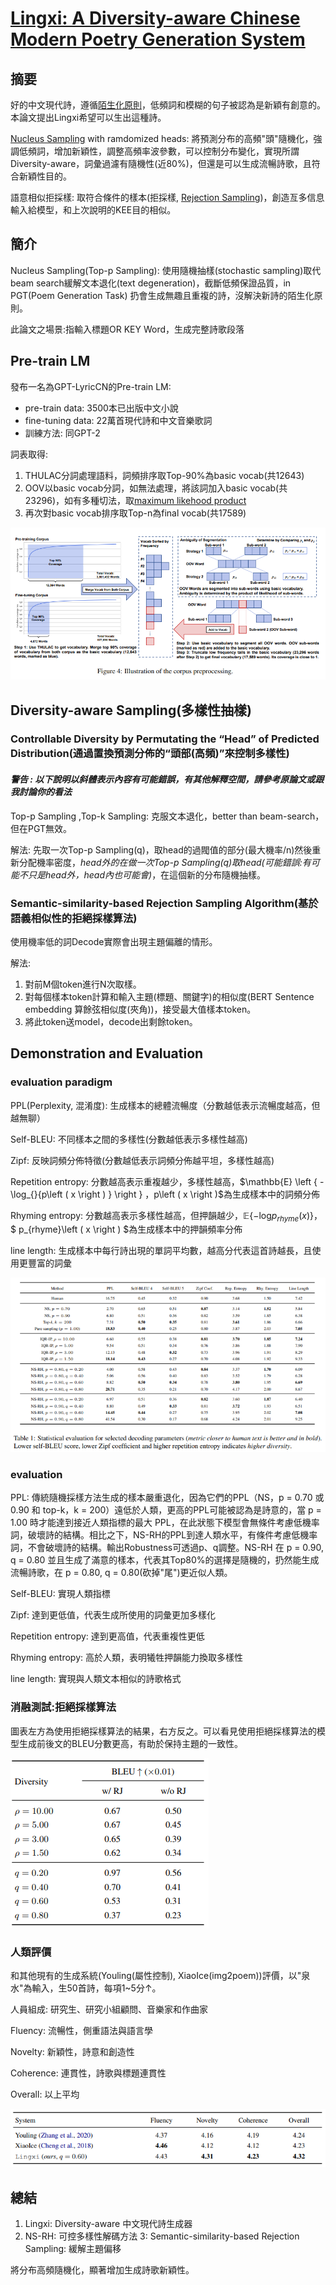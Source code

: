 # [Lingxi: A Diversity-aware Chinese Modern Poetry Generation System](https://arxiv.org/pdf/2108.12108.pdf)

## 摘要

好的中文現代詩，遵循[陌生化原則](https://zh.wikipedia.org/zh-tw/%E9%99%8C%E7%94%9F%E5%8C%96)，低頻詞和模糊的句子被認為是新穎有創意的。本論文提出Lingxi希望可以生出這種詩。

[Nucleus Sampling](https://zhuanlan.zhihu.com/p/442557114) with ramdomized heads: 將預測分布的高頻"頭"隨機化，強調低頻詞，增加新穎性，調整高頻率波參數，可以控制分布變化，實現所謂Diversity-aware，詞彙過濾有隨機性(近80%)，但還是可以生成流暢詩歌，且符合新穎性目的。

語意相似拒採樣: 取符合條件的樣本(拒採樣, [Rejection Sampling](https://rpubs.com/hcygeorge/simulation03))，創造亙多信息輸入給模型，和上次說明的KEE目的相似。

## 簡介

Nucleus Sampling(Top-p Sampling): 使用隨機抽樣(stochastic sampling)取代beam search緩解文本退化(text degeneration)，截斷低頻保證品質，in PGT(Poem Generation Task) 扔會生成無趣且重複的詩，沒解決新詩的陌生化原則。

此論文之場景:指輸入標題OR KEY Word，生成完整詩歌段落

## Pre-train LM

發布一名為GPT-LyricCN的Pre-train LM:

* pre-train data: 3500本已出版中文小說
* fine-tuning data:  22萬首現代詩和中文音樂歌詞
* 訓練方法: 同GPT-2

詞表取得: 

1. THULAC分詞處理語料，詞頻排序取Top-90%為basic vocab(共12643)
2. OOV以basic vocab分詞，如無法處理，將該詞加入basic vocab(共23296)，如有多種切法，取[maximum likehood product](https://zhuanlan.zhihu.com/p/26614750)
3. 再次對basic vocab排序取Top-n為final vocab(共17589)

![Lingxi_fig4](./image/Lingxi_fig4.png)

## Diversity-aware Sampling(多樣性抽樣)

### Controllable Diversity by Permutating  the “Head” of Predicted Distribution(通過置換預測分佈的“頭部(高頻)”來控制多樣性)

#### *警告 : 以下說明以斜體表示內容有可能錯誤，有其他解釋空間，請參考原論文或跟我討論你的看法*

Top-p Sampling ,Top-k Sampling: 克服文本退化，better than beam-search，但在PGT無效。

解法: 先取一次Top-p Sampling(q)，取head的過閥值的部分(最大機率/n)然後重新分配機率密度，*head外的在做一次Top-p Sampling(q)取head(可能錯誤:有可能不只是head外，head內也可能會)*，在這個新的分布隨機抽樣。

### Semantic-similarity-based Rejection Sampling Algorithm(基於語義相似性的拒絕採樣算法)

使用機率低的詞Decode實際會出現主題偏離的情形。

解法:

1. 對前M個token進行N次取樣。
2. 對每個樣本token計算和輸入主題(標題、關鍵字)的相似度(BERT Sentence embedding 算餘弦相似度(夾角))，接受最大值樣本token。
3. 將此token送model，decode出剩餘token。

##  Demonstration and Evaluation

### evaluation paradigm

PPL(Perplexity, 混淆度): 生成樣本的總體流暢度（分數越低表示流暢度越高，但越無聊）

Self-BLEU: 不同樣本之間的多樣性(分數越低表示多樣性越高)

Zipf: 反映詞頻分佈特徵(分數越低表示詞頻分佈越平坦，多樣性越高)

Repetition entropy: 分數越高表示重複越少，多樣性越高，$\mathbb{E} \left \{ - \log_{}{p\left ( x \right ) }  \right \} $，$p\left ( x \right )$為生成樣本中的詞頻分佈

Rhyming entropy: 分數越高表示多樣性越高，但押韻越少，$\mathbb{E} \left \{ - \log_{}{p_{rhyme}\left ( x \right ) }  \right \}$，$ p_{rhyme}\left ( x \right ) $為生成樣本中的押韻頻率分佈

line length: 生成樣本中每行詩出現的單詞平均數，越高分代表這首詩越長，且使用更豐富的詞彙

![Lingxi_fig1](./image/Lingxi_fig1.png)

### evaluation

PPL: 傳統隨機採樣方法生成的樣本嚴重退化，因為它們的PPL（NS，p = 0.70 或 0.90 和 top-k，k = 200）遠低於人類，更高的PPL可能被認為是詩意的，當 p = 1.00 時才能達到接近人類指標的最大 PPL，在此狀態下模型會無條件考慮低機率詞，破壞詩的結構。相比之下，NS-RH的PPL到達人類水平，有條件考慮低機率詞，不會破壞詩的結構。輸出Robustness可透過p、q調整。NS-RH 在 p = 0.90, q = 0.80 並且生成了滿意的樣本，代表其Top80%的選擇是隨機的，扔然能生成流暢詩歌，在 p = 0.80, q = 0.80(砍掉"尾")更近似人類。

Self-BLEU: 實現人類指標

Zipf: 達到更低值，代表生成所使用的詞彙更加多樣化

Repetition entropy: 達到更高值，代表重複性更低

Rhyming entropy: 高於人類，表明犧牲押韻能力換取多樣性

line length: 實現與人類文本相似的詩歌格式

### 消融測試:拒絕採樣算法

圖表左方為使用拒絕採樣算法的結果，右方反之。可以看見使用拒絕採樣算法的模型生成前後文的BLEU分數更高，有助於保持主題的一致性。

![Lingxi_tab2](./image/Lingxi_tab2.png)

### 人類評價

和其他現有的生成系統(Youling(屬性控制), XiaoIce(img2poem))評價，以"泉水"為輸入，生50首詩，每項1~5分↑。

人員組成: 研究生、研究小組顧問、音樂家和作曲家

Fluency: 流暢性，側重語法與語言學

Novelty: 新穎性，詩意和創造性

Coherence: 連貫性，詩歌與標題連貫性

Overall: 以上平均

![Lingxi_fig3](./image/Lingxi_fig3.png)

## 總結

1. Lingxi: Diversity-aware 中文現代詩生成器
2. NS-RH: 可控多樣性解碼方法
3: Semantic-similarity-based Rejection Sampling: 緩解主題偏移

將分布高頻隨機化，顯著增加生成詩歌新穎性。

